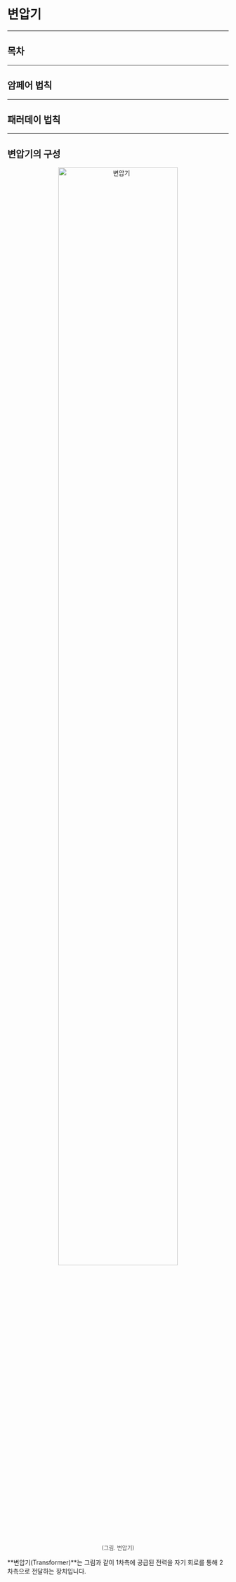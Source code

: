 변압기
==

---

## 목차

---

## 암페어 법칙

---

## 패러데이 법칙

---

## 변압기의 구성

<figure style="text-align: center;">
  <img src="./PEFigure/변압기.png" alt="변압기" width="80%"/>
  <figcaption style="text-align: center; margin-top: 8px; font-size: 0.9em; color: #555;">
    (그림. 변압기)
  </figcaption>
</figure>

**변압기(Transformer)**는 그림과 같이 1차측에 공급된 전력을 자기 회로를 통해 2차측으로 전달하는 장치입니다.

